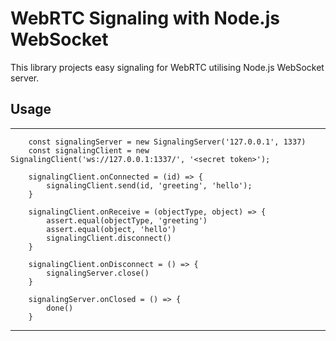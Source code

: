 # WebRTC Signaling with Node.js WebSocket

This library projects easy signaling for WebRTC utilising Node.js WebSocket server.

## Usage

---
        const signalingServer = new SignalingServer('127.0.0.1', 1337)
        const signalingClient = new SignalingClient('ws://127.0.0.1:1337/', '<secret token>');

        signalingClient.onConnected = (id) => {
            signalingClient.send(id, 'greeting', 'hello');
        }

        signalingClient.onReceive = (objectType, object) => {
            assert.equal(objectType, 'greeting')
            assert.equal(object, 'hello')
            signalingClient.disconnect()
        }

        signalingClient.onDisconnect = () => {
            signalingServer.close()
        }

        signalingServer.onClosed = () => {
            done()
        }
---